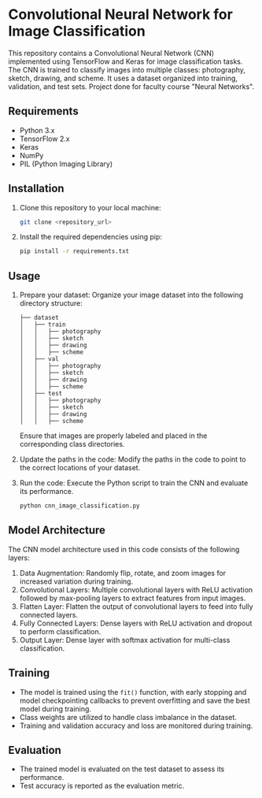 # Convolutional Neural Network for Image Classification

This repository contains a Convolutional Neural Network (CNN) implemented using TensorFlow and Keras for image classification tasks. The CNN is trained to classify images into multiple classes: photography, sketch, drawing, and scheme. It uses a dataset organized into training, validation, and test sets.
Project done for faculty course "Neural Networks". 

## Requirements

- Python 3.x
- TensorFlow 2.x
- Keras
- NumPy
- PIL (Python Imaging Library)

## Installation

1. Clone this repository to your local machine:

    ```bash
    git clone <repository_url>
    ```

2. Install the required dependencies using pip:

    ```bash
    pip install -r requirements.txt
    ```

## Usage

1. Prepare your dataset: Organize your image dataset into the following directory structure:

    ```
    ├── dataset
    │   ├── train
    │   │   ├── photography
    │   │   ├── sketch
    │   │   ├── drawing
    │   │   ├── scheme
    │   ├── val
    │   │   ├── photography
    │   │   ├── sketch
    │   │   ├── drawing
    │   │   ├── scheme
    │   ├── test
    │   │   ├── photography
    │   │   ├── sketch
    │   │   ├── drawing
    │   │   ├── scheme
    ```

    Ensure that images are properly labeled and placed in the corresponding class directories.

2. Update the paths in the code: Modify the paths in the code to point to the correct locations of your dataset.

3. Run the code: Execute the Python script to train the CNN and evaluate its performance.

    ```bash
    python cnn_image_classification.py
    ```

## Model Architecture

The CNN model architecture used in this code consists of the following layers:

1. Data Augmentation: Randomly flip, rotate, and zoom images for increased variation during training.
2. Convolutional Layers: Multiple convolutional layers with ReLU activation followed by max-pooling layers to extract features from input images.
3. Flatten Layer: Flatten the output of convolutional layers to feed into fully connected layers.
4. Fully Connected Layers: Dense layers with ReLU activation and dropout to perform classification.
5. Output Layer: Dense layer with softmax activation for multi-class classification.

## Training

- The model is trained using the `fit()` function, with early stopping and model checkpointing callbacks to prevent overfitting and save the best model during training.
- Class weights are utilized to handle class imbalance in the dataset.
- Training and validation accuracy and loss are monitored during training.

## Evaluation

- The trained model is evaluated on the test dataset to assess its performance.
- Test accuracy is reported as the evaluation metric.
